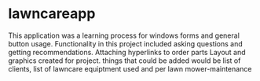 # lawncareapp

This application was a learning process for windows forms and general button usage.
Functionality in this project included asking questions and getting recommendations.
Attaching hyperlinks to order parts
Layout and graphics created for project.
things that could be added would be list of clients, list of lawncare equiptment used and per lawn mower-maintenance

